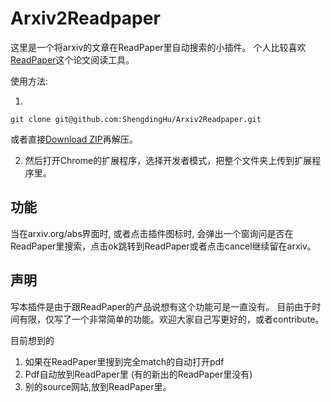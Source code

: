 # Arxiv2Readpaper

这里是一个将arxiv的文章在ReadPaper里自动搜索的小插件。
个人比较喜欢[ReadPaper](https://readpaper.com/)这个论文阅读工具。

使用方法:

1. 
```
git clone git@github.com:ShengdingHu/Arxiv2Readpaper.git
```

或者直接[Download ZIP](https://github.com/ShengdingHu/Arxiv2Readpaper/archive/refs/heads/main.zip)再解压。

2. 然后打开Chrome的扩展程序，选择开发者模式，把整个文件夹上传到扩展程序里。

## 功能
当在arxiv.org/abs界面时, 或者点击插件图标时, 会弹出一个窗询问是否在ReadPaper里搜索，点击ok跳转到ReadPaper或者点击cancel继续留在arxiv。


## 声明
写本插件是由于跟ReadPaper的产品说想有这个功能可是一直没有。
目前由于时间有限，仅写了一个非常简单的功能。欢迎大家自己写更好的，或者contribute。

目前想到的
1. 如果在ReadPaper里搜到完全match的自动打开pdf
2. Pdf自动放到ReadPaper里 (有的新出的ReadPaper里没有)
3. 别的source网站,放到ReadPaper里。

